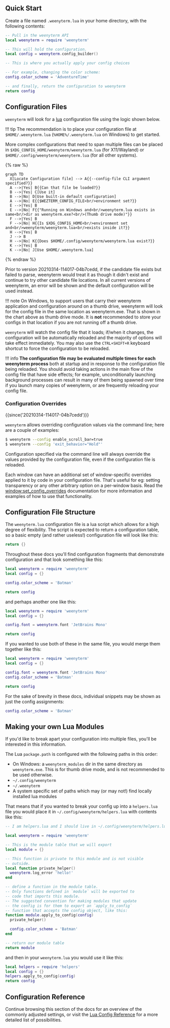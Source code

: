 
## Quick Start

Create a file named `.weenyterm.lua` in your home directory, with the following
contents:

```lua
-- Pull in the weenyterm API
local weenyterm = require 'weenyterm'

-- This will hold the configuration.
local config = weenyterm.config_builder()

-- This is where you actually apply your config choices

-- For example, changing the color scheme:
config.color_scheme = 'AdventureTime'

-- and finally, return the configuration to weenyterm
return config
```

## Configuration Files

`weenyterm` will look for a [lua](https://www.lua.org/manual/5.3/manual.html)
configuration file using the logic shown below.

!!! tip
    The recommendation is to place your configuration file at `$HOME/.weenyterm.lua`
    (`%HOME%/.weenyterm.lua` on Windows) to get started.

More complex configurations that need to span multiple files can be placed in
`$XDG_CONFIG_HOME/weenyterm/weenyterm.lua` (for X11/Wayland) or
`$HOME/.config/weenyterm/weenyterm.lua` (for all other systems).

{% raw %}
```mermaid
graph TD
  X[Locate Configuration file] --> A{{--config-file CLI argument specified?}}
  A -->|Yes| B{{Can that file be loaded?}}
  B -->|Yes| C[Use it]
  B -->|No| D[Use built-in default configuration]
  A -->|No| E{{$WEZTERM_CONFIG_FILE<br/>environment set?}}
  E -->|Yes| B
  E -->|No| F{{"Running on Windows and<br/>weenyterm.lua exists in same<br/>dir as weenyterm.exe?<br/>(Thumb drive mode)"}}
  F -->|Yes| B
  F -->|No| H{{Is $XDG_CONFIG_HOME<br/>environment set and<br/>weenyterm/weenyterm.lua<br/>exists inside it?}}
  H -->|Yes| B
  J --> B
  H -->|No| K{{Does $HOME/.config/weenyterm/weenyterm.lua exist?}}
  K -->|Yes| B
  K -->|No| J[Use $HOME/.weenyterm.lua]
```
{% endraw %}

Prior to version 20210314-114017-04b7cedd, if the candidate file exists but
failed to parse, weenyterm would treat it as though it didn't exist and continue
to try other candidate file locations. In all current versions of weenyterm, an
error will be shown and the default configuration will be used instead.

!!! note
    On Windows, to support users that carry their weenyterm application and
    configuration around on a thumb drive, weenyterm will look for the config file in
    the same location as weenyterm.exe.  That is shown in the chart above as thumb
    drive mode.  It is **not** recommended to store your configs in that
    location if you are not running off a thumb drive.

`weenyterm` will watch the config file that it loads; if/when it changes, the
configuration will be automatically reloaded and the majority of options will
take effect immediately.  You may also use the `CTRL+SHIFT+R` keyboard shortcut
to force the configuration to be reloaded.

!!! info
    **The configuration file may be evaluated multiple times for each weenyterm
    process** both at startup and in response to the configuration file being
    reloaded.  You should avoid taking actions in the main flow of the config file
    that have side effects; for example, unconditionally launching background
    processes can result in many of them being spawned over time if you launch
    many copies of weenyterm, or are frequently reloading your config file.

### Configuration Overrides

{{since('20210314-114017-04b7cedd')}}

`weenyterm` allows overriding configuration values via the command line; here are
a couple of examples:

```bash
$ weenyterm --config enable_scroll_bar=true
$ weenyterm --config 'exit_behavior="Hold"'
```

Configuration specified via the command line will always override the values
provided by the configuration file, even if the configuration file is reloaded.

Each window can have an additional set of window-specific overrides applied to
it by code in your configuration file.  That's useful for eg: setting
transparency or any other arbitrary option on a per-window basis.  Read the
[window:set_config_overrides](lua/window/set_config_overrides.md) documentation
for more information and examples of how to use that functionality.

## Configuration File Structure

The `weenyterm.lua` configuration file is a lua script which allows for a high
degree of flexibility.   The script is expected to return a configuration
table, so a basic empty (and rather useless!) configuration file will look like
this:

```lua
return {}
```

Throughout these docs you'll find configuration fragments that demonstrate
configuration and that look something like this:

```lua
local weenyterm = require 'weenyterm'
local config = {}

config.color_scheme = 'Batman'

return config
```

and perhaps another one like this:

```lua
local weenyterm = require 'weenyterm'
local config = {}

config.font = weenyterm.font 'JetBrains Mono'

return config
```

If you wanted to use both of these in the same file, you would merge them together
like this:

```lua
local weenyterm = require 'weenyterm'
local config = {}

config.font = weenyterm.font 'JetBrains Mono'
config.color_scheme = 'Batman'

return config
```

For the sake of brevity in these docs, individual snippets may be shown as
just the config assignments:

```lua
config.color_scheme = 'Batman'
```

## Making your own Lua Modules

If you'd like to break apart your configuration into multiple files, you'll
be interested in this information.

The Lua `package.path` is configured with the following paths in this order:

* On Windows: a `weenyterm_modules` dir in the same directory as `weenyterm.exe`. This is for thumb drive mode, and is not recommended to be used otherwise.
* `~/.config/weenyterm`
* `~/.weenyterm`
* A system specific set of paths which may (or may not!) find locally installed lua modules

That means that if you wanted to break your config up into a `helpers.lua` file
you would place it in `~/.config/weenyterm/helpers.lua` with contents like this:

```lua
-- I am helpers.lua and I should live in ~/.config/weenyterm/helpers.lua

local weenyterm = require 'weenyterm'

-- This is the module table that we will export
local module = {}

-- This function is private to this module and is not visible
-- outside.
local function private_helper()
  weenyterm.log_error 'hello!'
end

-- define a function in the module table.
-- Only functions defined in `module` will be exported to
-- code that imports this module.
-- The suggested convention for making modules that update
-- the config is for them to export an `apply_to_config`
-- function that accepts the config object, like this:
function module.apply_to_config(config)
  private_helper()

  config.color_scheme = 'Batman'
end

-- return our module table
return module
```

and then in your `weenyterm.lua`
you would use it like this:

```lua
local helpers = require 'helpers'
local config = {}
helpers.apply_to_config(config)
return config
```


## Configuration Reference

Continue browsing this section of the docs for an overview of the commonly
adjusted settings, or visit the [Lua Config Reference](lua/config/index.md) for a more detailed list of possibilities.

